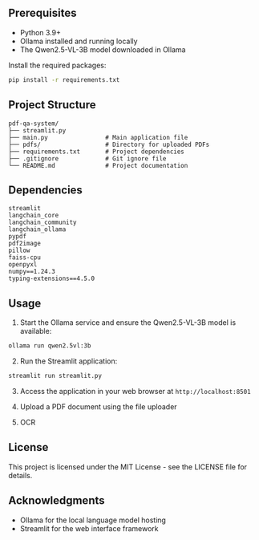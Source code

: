 ## Prerequisites

- Python 3.9+
- Ollama installed and running locally
- The Qwen2.5-VL-3B model downloaded in Ollama

Install the required packages:

```bash
pip install -r requirements.txt
```

## Project Structure

```
pdf-qa-system/
├── streamlit.py
├── main.py                # Main application file
├── pdfs/                  # Directory for uploaded PDFs
├── requirements.txt       # Project dependencies
├── .gitignore             # Git ignore file
└── README.md              # Project documentation
```

## Dependencies

```
streamlit
langchain_core
langchain_community
langchain_ollama
pypdf
pdf2image
pillow
faiss-cpu
openpyxl
numpy==1.24.3
typing-extensions==4.5.0
```

## Usage

1. Start the Ollama service and ensure the Qwen2.5-VL-3B model is available:

```bash
ollama run qwen2.5vl:3b
```

2. Run the Streamlit application:

```bash
streamlit run streamlit.py
```

3. Access the application in your web browser at `http://localhost:8501`

4. Upload a PDF document using the file uploader

5. OCR

## License

This project is licensed under the MIT License - see the LICENSE file for details.

## Acknowledgments

- Ollama for the local language model hosting
- Streamlit for the web interface framework
